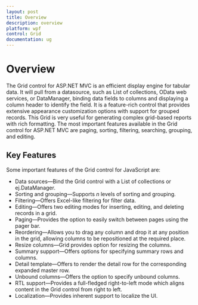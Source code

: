 ```yaml
---
layout: post
title: Overview
description: overview
platform: wpf
control: Grid
documentation: ug
---
```


# Overview

The Grid control for ASP.NET MVC is an efficient display engine for tabular data. It will pull from a datasource, such as List of collections, OData web services, or DataManager, binding data fields to columns and displaying a column header to identify the field. It is a feature-rich control that provides extensive appearance customization options with support for grouped records. This Grid is very useful for generating complex grid-based reports with rich formatting. The most important features available in the Grid control for ASP.NET MVC are paging, sorting, filtering, searching, grouping, and editing. 

## Key Features

Some important features of the Grid control for JavaScript are:

* Data sources—Bind the Grid control with a List of collections or ej.DataManager.
* Sorting and grouping—Supports _n_ levels of sorting and grouping.
* Filtering—Offers Excel-like filtering for filter data.
* Editing—Offers two editing modes for inserting, editing, and deleting records in a grid.
* Paging—Provides the option to easily switch between pages using the pager bar.
* Reordering—Allows you to drag any column and drop it at any position in the grid, allowing columns to be repositioned at the required place.
* Resize columns—Grid provides option for resizing the columns.
* Summary support—Offers options for specifying summary rows and columns.
* Detail template—Offers to render the detail row for the corresponding expanded master row.
* Unbound columns—Offers the option to specify unbound columns.
* RTL support—Provides a full-fledged right-to-left mode which aligns content in the Grid control from right to left.
* Localization—Provides inherent support to localize the UI.
